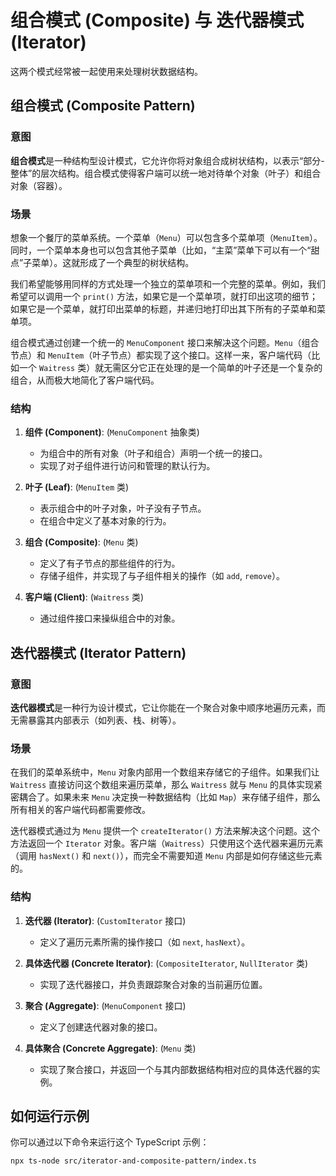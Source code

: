# 组合模式 (Composite) 与 迭代器模式 (Iterator)

这两个模式经常被一起使用来处理树状数据结构。

## 组合模式 (Composite Pattern)

### 意图

**组合模式**是一种结构型设计模式，它允许你将对象组合成树状结构，以表示“部分-整体”的层次结构。组合模式使得客户端可以统一地对待单个对象（叶子）和组合对象（容器）。

### 场景

想象一个餐厅的菜单系统。一个菜单（`Menu`）可以包含多个菜单项（`MenuItem`）。同时，一个菜单本身也可以包含其他子菜单（比如，“主菜”菜单下可以有一个“甜点”子菜单）。这就形成了一个典型的树状结构。

我们希望能够用同样的方式处理一个独立的菜单项和一个完整的菜单。例如，我们希望可以调用一个 `print()` 方法，如果它是一个菜单项，就打印出这项的细节；如果它是一个菜单，就打印出菜单的标题，并递归地打印出其下所有的子菜单和菜单项。

组合模式通过创建一个统一的 `MenuComponent` 接口来解决这个问题。`Menu`（组合节点）和 `MenuItem`（叶子节点）都实现了这个接口。这样一来，客户端代码（比如一个 `Waitress` 类）就无需区分它正在处理的是一个简单的叶子还是一个复杂的组合，从而极大地简化了客户端代码。

### 结构

1.  **组件 (Component)**: (`MenuComponent` 抽象类)
    *   为组合中的所有对象（叶子和组合）声明一个统一的接口。
    *   实现了对子组件进行访问和管理的默认行为。

2.  **叶子 (Leaf)**: (`MenuItem` 类)
    *   表示组合中的叶子对象，叶子没有子节点。
    *   在组合中定义了基本对象的行为。

3.  **组合 (Composite)**: (`Menu` 类)
    *   定义了有子节点的那些组件的行为。
    *   存储子组件，并实现了与子组件相关的操作（如 `add`, `remove`）。

4.  **客户端 (Client)**: (`Waitress` 类)
    *   通过组件接口来操纵组合中的对象。

## 迭代器模式 (Iterator Pattern)

### 意图

**迭代器模式**是一种行为设计模式，它让你能在一个聚合对象中顺序地遍历元素，而无需暴露其内部表示（如列表、栈、树等）。

### 场景

在我们的菜单系统中，`Menu` 对象内部用一个数组来存储它的子组件。如果我们让 `Waitress` 直接访问这个数组来遍历菜单，那么 `Waitress` 就与 `Menu` 的具体实现紧密耦合了。如果未来 `Menu` 决定换一种数据结构（比如 `Map`）来存储子组件，那么所有相关的客户端代码都需要修改。

迭代器模式通过为 `Menu` 提供一个 `createIterator()` 方法来解决这个问题。这个方法返回一个 `Iterator` 对象。客户端（`Waitress`）只使用这个迭代器来遍历元素（调用 `hasNext()` 和 `next()`），而完全不需要知道 `Menu` 内部是如何存储这些元素的。

### 结构

1.  **迭代器 (Iterator)**: (`CustomIterator` 接口)
    *   定义了遍历元素所需的操作接口（如 `next`, `hasNext`）。

2.  **具体迭代器 (Concrete Iterator)**: (`CompositeIterator`, `NullIterator` 类)
    *   实现了迭代器接口，并负责跟踪聚合对象的当前遍历位置。

3.  **聚合 (Aggregate)**: (`MenuComponent` 接口)
    *   定义了创建迭代器对象的接口。

4.  **具体聚合 (Concrete Aggregate)**: (`Menu` 类)
    *   实现了聚合接口，并返回一个与其内部数据结构相对应的具体迭代器的实例。

## 如何运行示例

你可以通过以下命令来运行这个 TypeScript 示例：

```bash
npx ts-node src/iterator-and-composite-pattern/index.ts
```